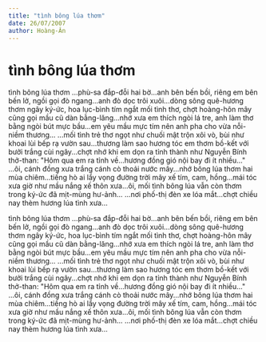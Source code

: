 ```yaml
---
title: "tình bông lúa thơm"
date: 26/07/2007
author: Hoàng-Ân
---
```


# tình bông lúa thơm

tình bông lúa thơm
...phù-sa đắp-đỗi hai bờ...anh bên bến bồi, riêng em bên bến lở, ngồi gọi đò ngang...anh đò dọc trôi xuôi...dòng sông quê-hương thơm ngây ký-ức, hoa lục-bình tím ngắt mối tình thơ, chợt hoàng-hôn mây cũng gọi mầu cũ dàn bằng-lăng...nhớ xưa em thích ngòi lá tre, anh làm thơ bằng ngòi bút mực bầu...em yêu mầu mực tím nên anh pha cho vừa nỗi-niềm thương...
...mối tình trẻ thơ ngọt như chuối mật trộn xôi vò, bùi như khoai lùi bếp rạ vườn sau...thương làm sao hương tóc em thơm bồ-kết với bưởi trắng cùi ngây...chợt nhớ khi em dọn ra tỉnh thành như Nguyễn Bính thở-than: "Hôm qua em ra tỉnh về...hương đồng gió nội bay đi ít nhiều..."
...ôi, cánh đồng xưa trắng cánh cò thoải nước mây...nhớ bông lúa thơm hai mùa chiêm...tiếng hò ai lẩy vọng đường trời mây xế tím, cam, hồng...mái tóc xưa giờ như mầu nắng xế thôn xưa...ôi, mối tình bông lúa vẫn còn thơm trong ký-ức đã mịt-mùng hư-ảnh...
...nơi phố-thị đèn xe lóa mắt...chợt chiều nay thèm hương lúa tình xưa...

tình bông lúa thơm
...phù-sa đắp-đỗi hai bờ...anh bên bến bồi, riêng em bên bến lở, ngồi gọi đò ngang...anh đò dọc trôi xuôi...dòng sông quê-hương thơm ngây ký-ức, hoa lục-bình tím ngắt mối tình thơ, chợt hoàng-hôn mây cũng gọi mầu cũ dàn bằng-lăng...nhớ xưa em thích ngòi lá tre, anh làm thơ bằng ngòi bút mực bầu...em yêu mầu mực tím nên anh pha cho vừa nỗi-niềm thương...
...mối tình trẻ thơ ngọt như chuối mật trộn xôi vò, bùi như khoai lùi bếp rạ vườn sau...thương làm sao hương tóc em thơm bồ-kết với bưởi trắng cùi ngây...chợt nhớ khi em dọn ra tỉnh thành như Nguyễn Bính thở-than: "Hôm qua em ra tỉnh về...hương đồng gió nội bay đi ít nhiều..."
...ôi, cánh đồng xưa trắng cánh cò thoải nước mây...nhớ bông lúa thơm hai mùa chiêm...tiếng hò ai lẩy vọng đường trời mây xế tím, cam, hồng...mái tóc xưa giờ như mầu nắng xế thôn xưa...ôi, mối tình bông lúa vẫn còn thơm trong ký-ức đã mịt-mùng hư-ảnh...
...nơi phố-thị đèn xe lóa mắt...chợt chiều nay thèm hương lúa tình xưa...
